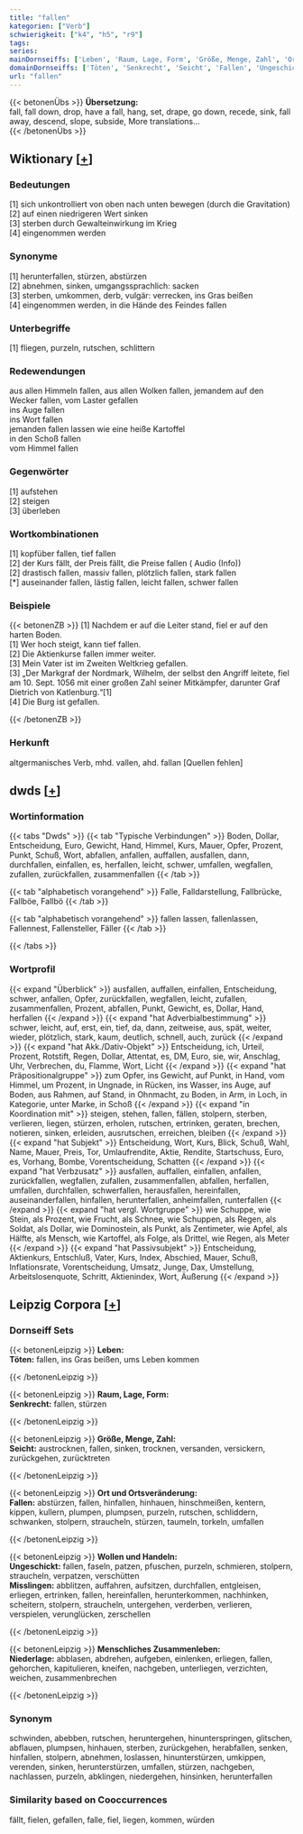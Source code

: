 ```yaml
---
title: "fallen"
kategorien: ["Verb"]
schwierigkeit: ["k4", "h5", "r9"]
tags:
series:
mainDornseiffs: ['Leben', 'Raum, Lage, Form', 'Größe, Menge, Zahl', 'Ort und Ortsveränderung', 'Wollen und Handeln', 'Menschliches Zusammenleben']
domainDornseiffs: ['Töten', 'Senkrecht', 'Seicht', 'Fallen', 'Ungeschickt', 'Misslingen', 'Niederlage']
url: "fallen"
---
```


{{< betonenÜbs >}}
**Übersetzung:**  
fall, fall down, drop, have a fall, hang, set, drape, go down, recede, sink, fall away, descend, slope, subside, More translations...  
{{< /betonenÜbs >}}

## Wiktionary [[+](https://de.wiktionary.org/wiki/fallen)]

### Bedeutungen
[1] sich unkontrolliert von oben nach unten bewegen (durch die Gravitation)  
[2] auf einen niedrigeren Wert sinken  
[3] sterben durch Gewalteinwirkung im Krieg  
[4] eingenommen werden  

### Synonyme
[1] herunterfallen, stürzen, abstürzen  
[2] abnehmen, sinken, umgangssprachlich: sacken  
[3] sterben, umkommen, derb, vulgär: verrecken, ins Gras beißen  
[4] eingenommen werden, in die Hände des Feindes fallen  

### Unterbegriffe
[1] fliegen, purzeln, rutschen, schlittern  

### Redewendungen
aus allen Himmeln fallen, aus allen Wolken fallen, jemandem auf den Wecker fallen, vom Laster gefallen  
ins Auge fallen  
ins Wort fallen  
jemanden fallen lassen wie eine heiße Kartoffel  
in den Schoß fallen  
vom Himmel fallen  

### Gegenwörter
[1] aufstehen  
[2] steigen  
[3] überleben  

### Wortkombinationen
[1] kopfüber fallen, tief fallen  
[2]  der Kurs fällt, der Preis fällt, die Preise fallen ( Audio (Info))  
[2] drastisch fallen, massiv fallen, plötzlich fallen, stark fallen  
[*] auseinander fallen, lästig fallen, leicht fallen, schwer fallen  

### Beispiele
{{< betonenZB >}}
[1] Nachdem er auf die Leiter stand, fiel er auf den harten Boden.  
[1] Wer hoch steigt, kann tief fallen.  
[2] Die Aktienkurse fallen immer weiter.  
[3] Mein Vater ist im Zweiten Weltkrieg gefallen.  
[3] „Der Markgraf der Nordmark, Wilhelm, der selbst den Angriff leitete, fiel am 10. Sept. 1056 mit einer großen Zahl seiner Mitkämpfer, darunter Graf Dietrich von Katlenburg.“[1]  
[4] Die Burg ist gefallen.  

{{< /betonenZB >}}
### Herkunft
altgermanisches Verb, mhd. vallen, ahd. fallan [Quellen fehlen]  



## dwds [[+](https://www.dwds.de/wb/fallen)]

### Wortinformation
{{< tabs "Dwds" >}}
{{< tab "Typische Verbindungen" >}}
Boden, Dollar, Entscheidung, Euro, Gewicht, Hand, Himmel, Kurs, Mauer, Opfer, Prozent, Punkt, Schuß, Wort, abfallen, anfallen, auffallen, ausfallen, dann, durchfallen, einfallen, es, herfallen, leicht, schwer, umfallen, wegfallen, zufallen, zurückfallen, zusammenfallen
{{< /tab >}}

{{< tab "alphabetisch vorangehend" >}}
Falle, Falldarstellung, Fallbrücke, Fallböe, Fallbö
{{< /tab >}}

{{< tab "alphabetisch vorangehend" >}}
fallen lassen, fallenlassen, Fallennest, Fallensteller, Fäller
{{< /tab >}}

{{< /tabs >}}

### Wortprofil
{{< expand "Überblick" >}} ausfallen, auffallen, einfallen, Entscheidung, schwer, anfallen, Opfer, zurückfallen, wegfallen, leicht, zufallen, zusammenfallen, Prozent, abfallen, Punkt, Gewicht, es, Dollar, Hand, herfallen {{< /expand >}}
{{< expand "hat Adverbialbestimmung" >}} schwer, leicht, auf, erst, ein, tief, da, dann, zeitweise, aus, spät, weiter, wieder, plötzlich, stark, kaum, deutlich, schnell, auch, zurück {{< /expand >}}
{{< expand "hat Akk./Dativ-Objekt" >}} Entscheidung, ich, Urteil, Prozent, Rotstift, Regen, Dollar, Attentat, es, DM, Euro, sie, wir, Anschlag, Uhr, Verbrechen, du, Flamme, Wort, Licht {{< /expand >}}
{{< expand "hat Präpositionalgruppe" >}} zum Opfer, ins Gewicht, auf Punkt, in Hand, vom Himmel, um Prozent, in Ungnade, in Rücken, ins Wasser, ins Auge, auf Boden, aus Rahmen, auf Stand, in Ohnmacht, zu Boden, in Arm, in Loch, in Kategorie, unter Marke, in Schoß {{< /expand >}}
{{< expand "in Koordination mit" >}} steigen, stehen, fallen, fällen, stolpern, sterben, verlieren, liegen, stürzen, erholen, rutschen, ertrinken, geraten, brechen, notieren, sinken, erleiden, ausrutschen, erreichen, bleiben {{< /expand >}}
{{< expand "hat Subjekt" >}} Entscheidung, Wort, Kurs, Blick, Schuß, Wahl, Name, Mauer, Preis, Tor, Umlaufrendite, Aktie, Rendite, Startschuss, Euro, es, Vorhang, Bombe, Vorentscheidung, Schatten {{< /expand >}}
{{< expand "hat Verbzusatz" >}} ausfallen, auffallen, einfallen, anfallen, zurückfallen, wegfallen, zufallen, zusammenfallen, abfallen, herfallen, umfallen, durchfallen, schwerfallen, herausfallen, hereinfallen, auseinanderfallen, hinfallen, herunterfallen, anheimfallen, runterfallen {{< /expand >}}
{{< expand "hat vergl. Wortgruppe" >}} wie Schuppe, wie Stein, als Prozent, wie Frucht, als Schnee, wie Schuppen, als Regen, als Soldat, als Dollar, wie Dominostein, als Punkt, als Zentimeter, wie Apfel, als Hälfte, als Mensch, wie Kartoffel, als Folge, als Drittel, wie Regen, als Meter {{< /expand >}}
{{< expand "hat Passivsubjekt" >}} Entscheidung, Aktienkurs, Entschluß, Vater, Kurs, Index, Abschied, Mauer, Schuß, Inflationsrate, Vorentscheidung, Umsatz, Junge, Dax, Umstellung, Arbeitslosenquote, Schritt, Aktienindex, Wort, Äußerung {{< /expand >}}

## Leipzig Corpora [[+](https://corpora.uni-leipzig.de/en/res?word=fallen&corpusId=deu_newscrawl-public_2018)]

### Dornseiff Sets
{{< betonenLeipzig >}}
**Leben:**  
**Töten:** fallen, ins Gras beißen, ums Leben kommen  

{{< /betonenLeipzig >}}


{{< betonenLeipzig >}}
**Raum, Lage, Form:**  
**Senkrecht:** fallen, stürzen  

{{< /betonenLeipzig >}}


{{< betonenLeipzig >}}
**Größe, Menge, Zahl:**  
**Seicht:** austrocknen, fallen, sinken, trocknen, versanden, versickern, zurückgehen, zurücktreten  

{{< /betonenLeipzig >}}


{{< betonenLeipzig >}}
**Ort und Ortsveränderung:**  
**Fallen:** abstürzen, fallen, hinfallen, hinhauen, hinschmeißen, kentern, kippen, kullern, plumpen, plumpsen, purzeln, rutschen, schliddern, schwanken, stolpern, straucheln, stürzen, taumeln, torkeln, umfallen  

{{< /betonenLeipzig >}}


{{< betonenLeipzig >}}
**Wollen und Handeln:**  
**Ungeschickt:** fallen, faseln, patzen, pfuschen, purzeln, schmieren, stolpern, straucheln, verpatzen, verschütten  
**Misslingen:** abblitzen, auffahren, aufsitzen, durchfallen, entgleisen, erliegen, ertrinken, fallen, hereinfallen, herunterkommen, nachhinken, scheitern, stolpern, straucheln, untergehen, verderben, verlieren, verspielen, verunglücken, zerschellen  

{{< /betonenLeipzig >}}


{{< betonenLeipzig >}}
**Menschliches Zusammenleben:**  
**Niederlage:** abblasen, abdrehen, aufgeben, einlenken, erliegen, fallen, gehorchen, kapitulieren, kneifen, nachgeben, unterliegen, verzichten, weichen, zusammenbrechen  

{{< /betonenLeipzig >}}

### Synonym
schwinden, abebben, rutschen, heruntergehen, hinunterspringen, glitschen, abflauen, plumpsen, hinhauen, sterben, zurückgehen, herabfallen, senken, hinfallen, stolpern, abnehmen, loslassen, hinunterstürzen, umkippen, verenden, sinken, herunterstürzen, umfallen, stürzen, nachgeben, nachlassen, purzeln, abklingen, niedergehen, hinsinken, herunterfallen


### Similarity based on Cooccurrences
fällt, fielen, gefallen, falle, fiel, liegen, kommen, würden

